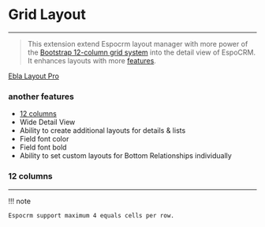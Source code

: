 # Grid Layout

---

>This extension extend Espocrm layout manager with more power of the [Bootstrap 12-column grid system](https://getbootstrap.com/docs/3.3/css/#grid-example-basic) into the detail view of EspoCRM.
It enhances layouts with more [features](/extensions/ebla-layout-pro/README?id=features).


[Ebla Layout Pro](https://www.youtube.com/embed/ROrpILorBZk ':include :type=iframe width=100% height=400px')

### another features

* [12 columns](#12-columns)
* Wide Detail View
* Ability to create additional layouts for details & lists
* Field font color
* Field font bold
* Ability to set custom layouts for Bottom Relationships individually

### 12 columns

---

!!! note

    Espocrm support maximum 4 equals cells per row.



